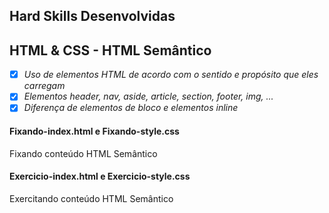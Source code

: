 ## Hard Skills Desenvolvidas

## HTML & CSS - HTML Semântico

- [X] _Uso de elementos HTML de acordo com o sentido e propósito que eles carregam_
- [X] _Elementos header, nav, aside, article, section, footer, img, ..._
- [X] _Diferença de elementos de bloco e elementos inline_

#### Fixando-index.html e Fixando-style.css
Fixando conteúdo HTML Semântico

#### Exercicio-index.html e Exercicio-style.css
Exercitando conteúdo HTML Semântico

